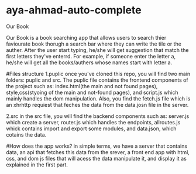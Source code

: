 # aya-ahmad-auto-complete
 Our Book

Our Book is a book searching app that allows users to search thier faviourate book thorugh a search bar where they can write the tile or the auther. After the user start typing, he/she will get suggestion that match the first letters they've enterrd. For example, if someone enter the letter a, he/she will get all the books/authers whose names start with letter a.

#Files structure
1.puplic
once you've cloned this repo, you will find two main folders: puplic and src. The puplic file contains the frontend components of the project such as: index.html(the main and not found pages), style,css(styoing of the main and not-found pages), and script.js which mainly handles the dom manipulation. Also, you find the fetch.js file which is an xhrhttp requiest that feches the data from the data.josn file in the server. 

2.src 
in the src file, you will find the backend components such as: server.js which create a server, router.js which handles the endpoints, allroutes.js whick contains import and export some modules, and data.json, which cotains the data. 

#How does the app works?
in simple terms, we have a server that contains data, an api that fetches this data from the srever, a front end app with html, css, and dom js files that will acess the data manipulate it, and display it as explained in the first part. 




